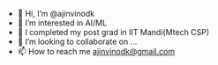 - 👋 Hi, I’m @ajinvinodk
- 👀 I’m interested in AI/ML
- 🌱 I completed my post grad in IIT Mandi(Mtech CSP)
- 💞️ I’m looking to collaborate on ...
- 📫 How to reach me ajinvinodk@gmail.com
  

<!---
ajinvinod/ajinvinod is a ✨ special ✨ repository because its `README.md` (this file) appears on your GitHub profile.
You can click the Preview link to take a look at your changes.
--->
